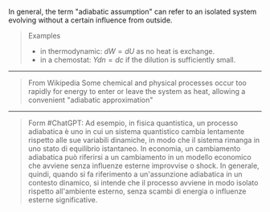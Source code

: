 In general, the term "adiabatic assumption" can refer to an isolated system evolving without a certain influence from outside. 

> Examples
> - in thermodynamic: $dW = dU$ as no heat is exchange. 
> - in a chemostat: $Ydn = dc$ if the dilution is sufficiently small.

***

> From Wikipedia
> Some chemical and physical processes occur too rapidly for energy to enter or leave the system as heat, allowing a convenient "adiabatic approximation"

*** 

> Form #ChatGPT:
> Ad esempio, in fisica quantistica, un processo adiabatica è uno in cui un sistema quantistico cambia lentamente rispetto alle sue variabili dinamiche, in modo che il sistema rimanga in uno stato di equilibrio istantaneo. In economia, un cambiamento adiabatica può riferirsi a un cambiamento in un modello economico che avviene senza influenze esterne improvvise o shock.
> In generale, quindi, quando si fa riferimento a un'assunzione adiabatica in un contesto dinamico, si intende che il processo avviene in modo isolato rispetto all'ambiente esterno, senza scambi di energia o influenze esterne significative.
